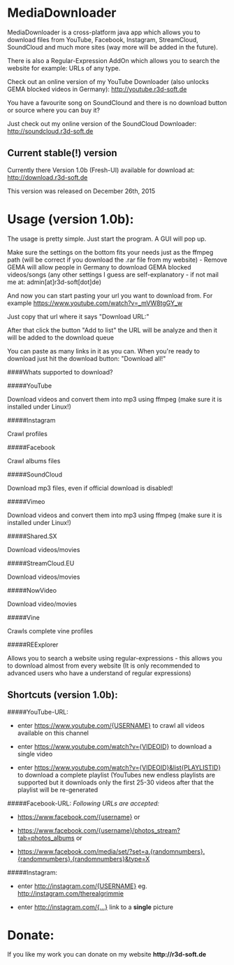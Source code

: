 # MediaDownloader

MediaDownloader is a cross-platform java app which allows you to download files from YouTube, Facebook, Instagram, StreamCloud, SoundCloud and much more sites (way more will be added in the future).

There is also a Regular-Expression AddOn which allows you to search the website for example: URLs of any type.

Check out an online version of my YouTube Downloader (also unlocks GEMA blocked videos in Germany): http://youtube.r3d-soft.de

You have a favourite song on SoundClound and there is no download button or source where you can buy it?

Just check out my online version of the SoundCloud Downloader: http://soundcloud.r3d-soft.de

## Current stable(!) version
Currently there Version 1.0b (Fresh-UI) available for download at: http://download.r3d-soft.de

This version was released on December 26th, 2015

# Usage (version 1.0b):
The usage is pretty simple. Just start the program. A GUI will pop up.

Make sure the settings on the bottom fits your needs just as the ffmpeg path (will be correct if you download the .rar file from my website) - Remove GEMA will allow people in Germany to download GEMA blocked videos/songs (any other settings I guess are self-explanatory - if not mail me at: admin[at]r3d-soft[dot]de)

And now you can start pasting your url you want to download from. For example https://www.youtube.com/watch?v=_mVW8tgGY_w

Just copy that url where it says "Download URL:"

After that click the button "Add to list" the URL will be analyze and then it will be added to the download queue

You can paste as many links in it as you can. When you're ready to download just hit the download button: "Download all!"

####Whats supported to download?

#####YouTube

Download videos and convert them into mp3 using ffmpeg (make sure it is installed under Linux!)

#####Instagram

Crawl profiles

#####Facebook

Crawl albums files

#####SoundCloud

Download mp3 files, even if official download is disabled!

#####Vimeo

Download videos and convert them into mp3 using ffmpeg (make sure it is installed under Linux!)

#####Shared.SX

Download videos/movies

#####StreamCloud.EU

Download videos/movies

#####NowVideo

Download video/movies

#####Vine

Crawls complete vine profiles

#####REExplorer

Allows you to search a website using regular-expressions - this allows you to download almost from every website (It is only recommended to advanced users who have a understand of regular expressions)

## Shortcuts (version 1.0b):
#####YouTube-URL:
* enter https://www.youtube.com/{USERNAME} to crawl all videos available on this channel

* enter https://www.youtube.com/watch?v={VIDEOID} to download a single video

* enter https://www.youtube.com/watch?v={VIDEOID}&list{PLAYLISTID} to download a complete playlist (YouTubes new endless playlists are supported but it downloads only the first 25-30 videos after that the playlist will be re-generated 

#####Facebook-URL:
*Following URLs are accepted:*

* https://www.facebook.com/{username} or

* https://www.facebook.com/{username}/photos_stream?tab=photos_albums or

* https://www.facebook.com/media/set/?set=a.{randomnumbers}.{randomnumbers}.{randomnumbers}&type=X

#####Instagram:
* enter http://instagram.com/{USERNAME} eg. http://instagram.com/therealgrimmie

* enter http://instagram.com/{...} link to a __single__ picture

# Donate:
If you like my work you can donate on my website __http://r3d-soft.de__
